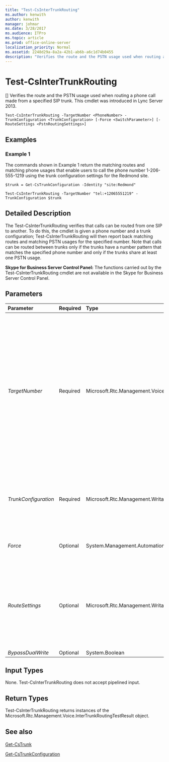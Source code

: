 ```yaml
---
title: "Test-CsInterTrunkRouting"
ms.author: kenwith
author: kenwith
manager: johmar
ms.date: 3/28/2017
ms.audience: ITPro
ms.topic: article
ms.prod: office-online-server
localization_priority: Normal
ms.assetid: 2248d29a-8a2a-42b1-ab6b-a6c1d74b0455
description: "Verifies the route and the PSTN usage used when routing a phone call made from a specified SIP trunk. This cmdlet was introduced in Lync Server 2013."
---
```


# Test-CsInterTrunkRouting
[]
Verifies the route and the PSTN usage used when routing a phone call made from a specified SIP trunk. This cmdlet was introduced in Lync Server 2013.
  
```
Test-CsInterTrunkRouting -TargetNumber <PhoneNumber> -TrunkConfiguration <TrunkConfiguration> [-Force <SwitchParameter>] [-RouteSettings <PstnRoutingSettings>]

```

## Examples
<a name="Examples"> </a>

### Example 1

The commands shown in Example 1 return the matching routes and matching phone usages that enable users to call the phone number 1-206-555-1219 using the trunk configuration settings for the Redmond site.
  
```
$trunk = Get-CsTrunkConfiguration -Identity "site:Redmond"

Test-CsInterTrunkRouting -TargetNumber "tel:+12065551219" -TrunkConfiguration $trunk
```

## Detailed Description
<a name="DetailedDescription"> </a>

The Test-CsInterTrunkRouting verifies that calls can be routed from one SIP to another. To do this, the cmdlet is given a phone number and a trunk configuration; Test-CsInterTrunkRouting will then report back matching routes and matching PSTN usages for the specified number. Note that calls can be routed between trunks only if the trunks have a number pattern that matches the specified phone number and only if the trunks share at least one PSTN usage.
  
 **Skype for Business Server Control Panel:** The functions carried out by the Test-CsInterTrunkRouting cmdlet are not available in the Skype for Business Server Control Panel.
  
## Parameters
<a name="DetailedDescription"> </a>

|**Parameter**|**Required**|**Type**|**Description**|
|:-----|:-----|:-----|:-----|
| _TargetNumber_ <br/> |Required  <br/> |Microsoft.Rtc.Management.Voice.PhoneNumber  <br/> |PSTN telephone number to be called when conducting the test. The target phone number should specified using the E.164 format, which means that the number will look something like this:  <br/>  `-TargetNumber "tel:+12065551219"` <br/> The phone number should include the "tel:" prefix followed by a plus sign (+), the country/region calling code (1), the area code (206) and the phone number (5551219). Do not use dashes, parentheses, or any other characters when specifying the phone number.  <br/> |
| _TrunkConfiguration_ <br/> |Required  <br/> |Microsoft.Rtc.Management.WritableConfig.Settings.TrunkConfiguration.TrunkConfiguration  <br/> |Object reference to the trunk configuration being tested. To create this object reference, use a command similar to this:  <br/>  `$trunk = Get-CsTrunkConfiguration -Identity "site:Redmond"` <br/> |
| _Force_ <br/> |Optional  <br/> |System.Management.Automation.SwitchParameter  <br/> |Suppresses the display of any non-fatal error message that might arise when running the command.  <br/> |
| _RouteSettings_ <br/> |Optional  <br/> |Microsoft.Rtc.Management.WritableConfig.Policy.Voice.PstnRoutingSettings  <br/> |Object reference that enables you to specify a collection of voice routing configuration settings when calling Test-CsInterTrunkRouting. To create this object reference, use a command similar to this:  <br/>  `$route = Get-CsRoutingConfiguration -Identity "global"` <br/> |
| _BypassDualWrite_ <br/> |Optional  <br/> |System.Boolean  <br/> |PARAMVALUE: $true | $false  <br/> |
   
## Input Types
<a name="InputTypes"> </a>

None. Test-CsInterTrunkRouting does not accept pipelined input.
  
## Return Types
<a name="ReturnTypes"> </a>

Test-CsInterTrunkRouting returns instances of the Microsoft.Rtc.Management.Voice.InterTrunkRoutingTestResult object.
  
## See also
<a name="ReturnTypes"> </a>

#### 

[Get-CsTrunk](get-cstrunk.md)
  
[Get-CsTrunkConfiguration](get-cstrunkconfiguration.md)

